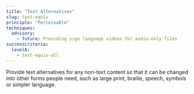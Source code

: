 ```yaml
---
title: "Text Alternatives"
slug: text-equiv
principle: "Perceivable"
techniques:
  advisory:
    - future: Providing sign language videos for audio-only files
successcriteria:
  levelA:
    - text-equiv-all
---
```

Provide text alternatives for any non-text content so that it can be changed into other forms people need, such as large print, braille, speech, symbols or simpler language.
